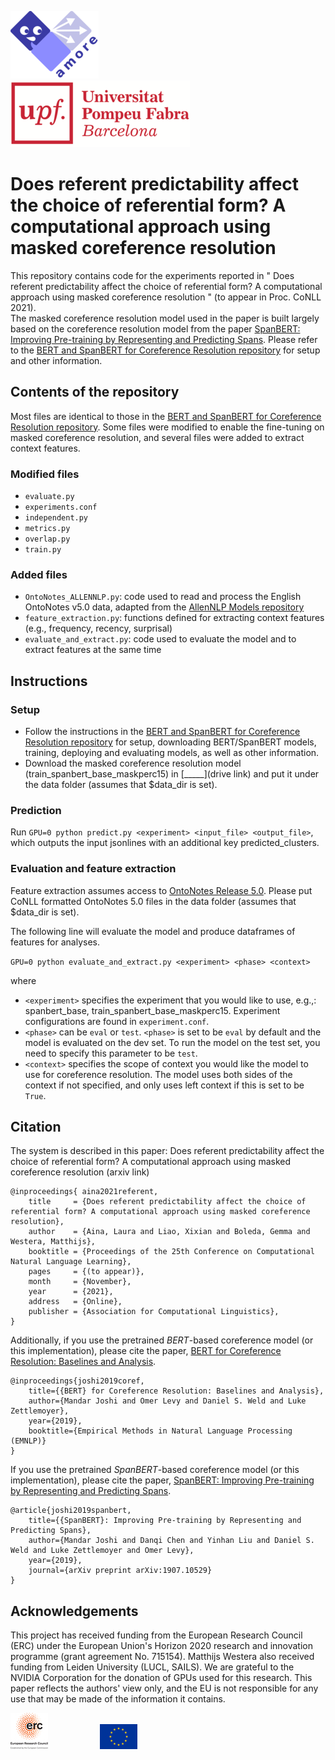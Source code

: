 ![AMORE-UPF](logos/logo-amore-text-diagonal.png)    &nbsp; &nbsp; &nbsp; &nbsp; &nbsp;  &nbsp; &nbsp; &nbsp; &nbsp; &nbsp;  &nbsp; &nbsp; &nbsp; &nbsp; &nbsp;  &nbsp; &nbsp; &nbsp; &nbsp; &nbsp;  &nbsp; &nbsp; &nbsp; &nbsp; &nbsp; &nbsp; &nbsp; &nbsp; &nbsp; &nbsp;      ![UPF](logos/upf-logo.png)

# Does referent predictability affect the choice of referential form? A computational approach using masked coreference resolution

This repository contains code for the experiments reported in " Does referent predictability affect the choice of referential form? A computational approach using masked coreference resolution " (to appear in Proc. CoNLL 2021). </br>
The masked coreference resolution model used in the paper is built largely based on the coreference resolution model from the paper [SpanBERT: Improving Pre-training by Representing and Predicting Spans](https://arxiv.org/abs/1907.10529). Please refer to the [BERT and SpanBERT for Coreference Resolution repository](https://github.com/mandarjoshi90/coref.git) for setup and other information.


## Contents of the repository
Most files are identical to those in the [BERT and SpanBERT for Coreference Resolution repository](https://github.com/mandarjoshi90/coref.git). Some files were modified to enable the fine-tuning on masked coreference resolution, and several files were added to extract context features.
### Modified files
* `evaluate.py`
* `experiments.conf` 
* `independent.py`
* `metrics.py`
* `overlap.py`
* `train.py`

### Added files
* `OntoNotes_ALLENNLP.py`: code used to read and process the English OntoNotes v5.0 data, adapted from the [AllenNLP Models repository](https://github.com/allenai/allennlp-models.git)
* `feature_extraction.py`: functions defined for extracting context features (e.g., frequency, recency, surprisal) 
* `evaluate_and_extract.py`: code used to evaluate the model and to extract features at the same time



## Instructions

### Setup
* Follow the instructions in the [BERT and SpanBERT for Coreference Resolution repository](https://github.com/mandarjoshi90/coref.git) for setup, downloading BERT/SpanBERT models, training, deploying and evaluating models, as well as other information.
* Download the masked coreference resolution model (train_spanbert_base_maskperc15) in [_____](drive link) and put it under the data folder (assumes that $data_dir is set).


### Prediction
Run `GPU=0 python predict.py <experiment> <input_file> <output_file>`, which outputs the input jsonlines with an additional key predicted_clusters.


### Evaluation and feature extraction
Feature extraction assumes access to [OntoNotes Release 5.0](https://doi.org/10.35111/xmhb-2b84). Please put CoNLL formatted OntoNotes 5.0 files in the data folder (assumes that $data_dir is set). <br/>

The following line will evaluate the model and produce dataframes of features for analyses.

`GPU=0 python evaluate_and_extract.py <experiment> <phase> <context>`

where 
* `<experiment>` specifies the experiment that you would like to use, e.g.,: spanbert_base, train_spanbert_base_maskperc15. Experiment configurations are found in `experiment.conf`.
* `<phase>` can be `eval` or `test`. `<phase>` is set to be `eval` by default and the model is evaluated on the dev set. To run the model on the test set, you need to specify this parameter to be `test`.
* `<context>` specifies the scope of context you would like the model to use for coreference resolution. The model uses both sides of the context if not specified, and only uses left context if this is set to be `True`.



## Citation
The system is described in this paper: Does referent predictability affect the choice of referential form? A computational approach using masked coreference resolution (arxiv link)

```
@inproceedings{ aina2021referent,
    title     = {Does referent predictability affect the choice of referential form? A computational approach using masked coreference resolution},
    author    = {Aina, Laura and Liao, Xixian and Boleda, Gemma and Westera, Matthijs},
    booktitle = {Proceedings of the 25th Conference on Computational Natural Language Learning},
    pages     = {(to appear)},
    month     = {November},
    year      = {2021},
    address   = {Online},
    publisher = {Association for Computational Linguistics},
}
```

Additionally, if you use the pretrained *BERT*-based coreference model (or this implementation), please cite the paper, [BERT for Coreference Resolution: Baselines and Analysis](https://arxiv.org/abs/1908.09091).
```
@inproceedings{joshi2019coref,
    title={{BERT} for Coreference Resolution: Baselines and Analysis},
    author={Mandar Joshi and Omer Levy and Daniel S. Weld and Luke Zettlemoyer},
    year={2019},
    booktitle={Empirical Methods in Natural Language Processing (EMNLP)}
}
```


If you use the pretrained *SpanBERT*-based coreference model (or this implementation), please cite the paper, [SpanBERT: Improving Pre-training by Representing and Predicting Spans](https://arxiv.org/abs/1907.10529).
```
@article{joshi2019spanbert,
    title={{SpanBERT}: Improving Pre-training by Representing and Predicting Spans},
    author={Mandar Joshi and Danqi Chen and Yinhan Liu and Daniel S. Weld and Luke Zettlemoyer and Omer Levy},
    year={2019},
    journal={arXiv preprint arXiv:1907.10529}
}
```

## Acknowledgements
This project has received funding from the European Research Council (ERC) under the European Union's Horizon 2020 research and innovation programme (grant agreement No. 715154). Matthijs Westera also received funding from Leiden University (LUCL, SAILS). We are grateful to the NVIDIA Corporation for the donation of GPUs used for this research. This paper reflects the authors' view only, and the EU is not responsible for any use that may be made of the information it contains.


![(ERC logo)](logos/LOGO-ERC.jpg)      &nbsp; &nbsp; &nbsp; &nbsp; &nbsp;  &nbsp; &nbsp; &nbsp; &nbsp; &nbsp;       ![(EU flag)](logos/flag_yellow_low.jpeg)
